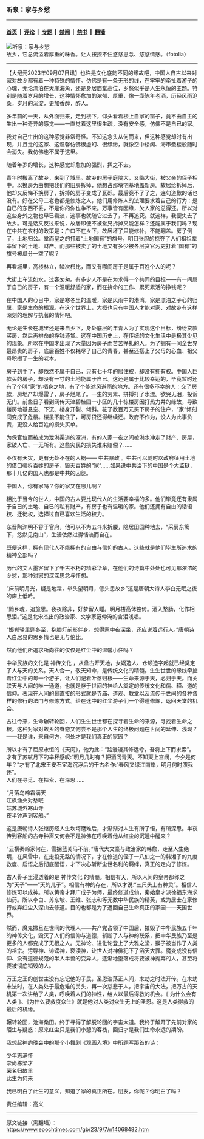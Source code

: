 ### 听泉：家与乡愁

---

#### [首页](../../../..?n14068482) &nbsp;|&nbsp; [评论](../../../../../epoch-comment?n14068482) &nbsp;|&nbsp; [专题](../../../../../epoch-special?n14068482) &nbsp;|&nbsp; [禁闻](../../../../../epoch-news?n14068482) &nbsp;|&nbsp; [禁书](../../../../../books?n14068482) &nbsp;|&nbsp; [翻墙](https://github.com/gfw-breaker/nogfw/blob/master/README.md?n14068482)


<div><img alt="听泉：家与乡愁" class="attachment-djy_600_400 size-djy_600_400 wp-post-image" src="https://i.epochtimes.com/assets/uploads/2016/02/1509281352032483-600x400.jpg"/>
<div class="caption">
 故乡，它总流溢着厚重的味香。让人按捺不住悠悠思念、悠悠情感。（fotolia）
</div></div><hr/><div class="post_content" id="artbody" itemprop="articleBody">
 <!-- article content begin -->
 <p>
  【大纪元2023年09月07日讯】也许是文化底韵不同的缘故吧，中国人自古以来对家对故乡都有着一种特殊的情怀。仿佛是有一条无形的线，在牢牢的牵扯着游子的心魂，无论漂泊在天崖海角，还是身居庙堂高位，乡愁似乎是人生永恒的主题。特别是随着岁月的增长，这种情怀愈加的浓郁、厚重，像一壶陈年老酒，历经风雨沧桑，岁月的沉淀，更加香醇，醉人。
 </p>
 <p>
  多年前的一天，从外面归来，走到楼下，仰头看着楼上自家的窗子，竟不由自主的生出一种奇异的感觉——一直觉着这里很生疏，没有安全感，仿佛不是自已的家。
 </p>
 <p>
  我对自己生出的这种感觉非常奇怪。不知这念头从何而来，但这种感觉却时有出现，并且觉的这家、这温馨仿佛很虚幻、很缥缈，就像空中楼阁、海市蜃楼般随时会消失。我仿佛也不属于这里。
 </p>
 <p>
  随着年岁的增长，这种感觉却愈加的强烈，挥之不去。
 </p>
 <p>
  青年时搬离了故乡，来到了城里。故乡的房子庭院大，又临大街，被父亲的侄子相中。以换房为由想把我们的旧房拆掉，他想占那块宅基地盖新房。故居给拆掉后，他却又反悔不换房了，拆掉的房子变成了瓦砾。最后竟不了了之，连句道歉的话也没有。好在父母二老也都是修炼之人，他们用修炼人的法理要求着自己的行为：是自已的东西不丢，不是你的你也争不来。万事皆有因缘，欠人家的总得还。所以对这些身外之物也早已看淡，这事也就随它过去了，不再追究。就这样，我便失去了故乡。可是话又反过来说，故居即便不被堂兄拆掉又能怎样？还能属于我们吗？现在中共在农村的政策是：户口不在乡下，故居坏了只能修补，不能翻盖。房子倒了，土地归公。堂而皇之的打着“土地国有”的旗号，明目张胆的掠夺了人们祖祖辈辈留下的土地、财产。而那些被卖了的土地又有多少被各层贪官污吏打着“国有”的旗号被瓜分一空了呢？
 </p>
 <p>
  再看城里，高楼林立，鳞次栉比，而又有哪间房子是属于百姓个人的呢？
 </p>
 <p>
  大街上车流如水，过客匆匆。有多少人不是在为求得一个共同的目标——有一间属于自已的房子，有一个温暖舒适的家，而在拚命的工作、累死累活的挣钱呢？
 </p>
 <p>
  在中国人的心目中，家是寒冬里的温暖，家是风雨中的港湾，家是漂泊之子心的归属，家是生命的根源。在这个世界上，大概也只有中国人才能对家、对故乡有这样深刻的理解与执著的情怀吧。
 </p>
 <p>
  无论是生长在城里还是来自乡下，身处底层的年青人为了实现这个目标，纷纷贷款买房，然后再拚命的挣钱还贷。这在中国历史上，在传统的文化生活中是极其少见的现象。所以在中国才出现了大量因为房子而苦苦挣扎的人。为了拥有一间全世界最昂贵的房子，底层百姓不仅耗尽了自己的青春，甚至还搭上了父母的心血、祖父母积攒了一生的老本。
 </p>
 <p>
  房子到手了，却依然不属于自已，只有七十年的居住权，却没有拥有权。中国人巨款买的房子，却没有一寸的土地能属于自已。这还是属于比较幸运的，毕竟暂时还有了个叫“家”的栖身之地，有了个能遮风避雨的地方。还有很多不幸的人：交了房款，房地产却爆雷了，房子烂尾了。一生的劳累、拼搏打了水漂。欲哭无泪，投诉无门。前些日子看到网传天津碧桂园一小区的几十栋楼房因打热力井的缘故，导致楼房地基悬空、下沉、楼身开裂、倾斜。花了数百万元买下房子的住户，“家”倾刻间变成了危楼。楼虽不能住了，可房贷还得继续还。政府不作为，没人为此事负责，更没人给百姓的损失买单。
 </p>
 <p>
  为保官位而被成为泄洪渠道的涿洲，有的人家一夜之间被洪水冲走了财产、房屋，家破人亡、一无所有。这些灾民的损失谁来赔偿？……
 </p>
 <p>
  不仅有天灾，更有无处不在的人祸——
  <ok href="https://www.epochtimes.com/gb/tag/%E4%B8%AD%E5%85%B1%E6%9A%B4%E6%94%BF.html">
   中共暴政
  </ok>
  。中共可以随时以政府征用土地的借口强拆百姓的房子，毁灭百姓的“家”……如果说中共治下的中国是个大监狱，那十几亿的国人也都是中共的囚徒。
 </p>
 <p>
  中国人，你有家吗？你的家又在哪儿啊？
 </p>
 <p>
  相比于当今的世人，中国的古人要比现代人的生活要幸福的多。他们毕竟还有隶属于自已的土地、自已的私有财产，有房子也有温暖的家。他们还拥有自由的话语权、迁徙权，选择过自已喜欢生活的权力。
 </p>
 <p>
  东晋陶渊明不容于官府，他可以不为五斗米折腰，隐居田园种地去，“采菊东篱下，悠然见南山”，生活依然过得恬淡而自在。
 </p>
 <p>
  既便这样，拥有现代人不能拥有的自由与信仰的古人，这些就是他们毕生所追求的精神全部吗？
 </p>
 <p>
  历代的文人墨客留下了千古不朽的精彩华章，在他们的诗篇中处处也可见那浓浓的乡愁，那种对家的深深思念与怀想。
 </p>
 <p>
  “床前明月光，疑是地霜，举头望明月，低头思故乡”这是唐朝大诗人李白无眠之夜的床上低吟。
 </p>
 <p>
  “黯乡魂，追旅思。夜夜除非，好梦留人睡。明月楼高休独倚。酒入愁肠，化作相思泪。”这是北宋杰出的政治家、文学家范仲淹的含泪浅唱。
 </p>
 <p>
  “邯郸驿里逢冬至，抱膝灯前影伴身。想得家中夜深坐，还应说着远行人。”唐朝诗人白居易的思乡情也是无与伦比。
 </p>
 <p>
  然而他们所追求所向往的仅仅是红尘中的温馨小住吗？
 </p>
 <p>
  中华民族的文化是
  <ok href="https://www.epochtimes.com/gb/tag/%E7%A5%9E%E4%BC%A0%E6%96%87%E5%8C%96.html">
   神传文化
  </ok>
  ，从盘古开天地，女娲造人、仓颉造字起就已经奠定了人与天的关系。天人合一，敬天知命，是传统文化的精髓。生生世世的缘线牵扯着红尘中的每一个游子，让人们记着叶落归根——生命来源于天，必归于天。而关联天与人间的唯一通道，也就是存于世间的神给人奠定的传统文化和儒、释、道的信仰。表现在人间的最直接的形式就是寺庙、道观、教堂以及流传于世间的各种各样的修行的法门与修炼方式。给在迷中的红尘游子们一个得道修炼，返回天堂的机会。
 </p>
 <p>
  古往今来，生命辗转轮回，人们生生世世都在探寻着生命的来源，寻找着生命之根。这种对家对故乡的眷恋又何尝不是那个人生的终极问题在世间的延伸、浅现？——我是谁，来自何方，何处才是我们真正的家园？
 </p>
 <p>
  所以才有了屈原永恒的《天问》，他为此：“路漫漫其修远兮，吾将上下而求索”。才有了苏轼月下的举杯感叹:“明月几时有？把酒问青天。不知天上宫阙，今夕是何年？”才有了北宋王安石宦海沉浮后的干古名作:“春风又绿江南岸，明月何时照我还”。
  <br/>
  人们在寻觅、在探索，在深思……
 </p>
 <p>
  “月落乌啼霜满天
  <br/>
  江枫渔火对愁眠
  <br/>
  姑苏城外寒山寺
  <br/>
  夜半钟声到客船。”
 </p>
 <p>
  这是唐朝诗人张继历经人生坎坷磨难后，才渐渐对人生有所了悟，有所深思。半夜传到客船的古寺钟声又何尝不是神佛在呼唤着他从红尘的沉睡中醒来？
 </p>
 <p>
  “云横秦岭家何在，雪拥蓝关马不前。”唐代大文豪与政治家的韩愈，走至人生绝境，在风雪中，在走投无路的情况下，才在修道的侄子一八仙之一的韩湘子的九度救度、启悟之后彻底醒悟，才下决心斩断尘世名利的羁绊，真正的走向了修炼。
 </p>
 <p>
  古人骨子里浸透着的是
  <ok href="https://www.epochtimes.com/gb/tag/%E7%A5%9E%E4%BC%A0%E6%96%87%E5%8C%96.html">
   神传文化
  </ok>
  的精髓。相信有天，所以人间的皇帝都称之为“天子”——“天的儿子”。相信有神的存在，所以才说:“三尺头上有神灵”。相信人修炼可以成神。所以黄帝才拜广成子为师，最终修道成仙，秦始皇才派徐福东海求仙药。所以李白、苏东坡、王维、张志和等无数中华民族的精英，或为居士在家修行或弃红尘入深山去修道。目的也都是为了返回自己生命真正的家园——天国世界。
 </p>
 <p>
  然而，魔鬼撒旦在世间的代理人——共产党占领了中国后，摧毁了中华民族五千年的神传文化，毁灭了人们的信仰与道德，斩断了人与神的联系，把中华民族乃至是更多的人都变成了无根之人。无神论、进化论登上了大雅之堂，猴子被当作了人类的祖宗。污辱神、诽谤神，亵渎神，让世人对神佛犯下了滔天大罪。魔变成没有信仰、没有道德规范的半人半兽的变异人，逐渐地堕落成将要被神抛弃的人，甚至将要被彻底销毁的人。
 </p>
 <p>
  万王之王的创世主没有忘记他的子民，圣恩浩荡正人间，末劫之时法开传。在末劫末法时，在人类处于最危难的关头，再一次慈悲于人，把宇宙的大法，把万古的天机第一次讲给了人类，呼唤着人们的神性，给人以最后得救的机会。《
  <ok href="https://www.epochtimes.com/gb/tag/%E4%B8%BA%E4%BB%80%E4%B9%88%E4%BC%9A%E6%9C%89%E4%BA%BA%E7%B1%BB.html">
   为什么会有人类
  </ok>
  》、《为什么要救度众生》就是他对人类对众生无上的圣恩。这是人类得救的最后的机缘。
 </p>
 <p>
  辗转轮回，沧海桑田。终于寻得了解脱轮回的宇宙大道。我终于解开了先前对家的陌生与疑惑：原来红尘只是我们小憩的客栈，回归才是我们生命永远的期盼。
 </p>
 <p>
  我想起神韵晚会中的那个小舞剧《观画入境》中所题写那首的诗：
 </p>
 <p>
  少年志满怀
  <br/>
  崇尚栋梁才
  <br/>
  荣名归故里
  <br/>
  此生为何来
 </p>
 <p>
  我已明白了此生的意义，知道了家的真正所在。朋友，你呢？你明白了吗？
 </p>
 <p>
  责任编辑：高义
 </p>
 <!-- article content end -->
 <div id="below_article_ad">
 </div>
</div>


---

原文链接（需翻墙）：https://www.epochtimes.com/gb/23/9/7/n14068482.htm